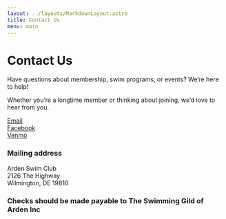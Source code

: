 ```yaml
---
layout: ../layouts/MarkdownLayout.astro
title: Contact Us
menu: main
---
```


# Contact Us
Have questions about membership, swim programs, or events? We’re here to help! 

Whether you’re a longtime member or thinking about joining, we’d love to hear from you.

[Email](mailto:ardenswimgild@gmail.com)<br/>
[Facebook](https://facebook.com/ArdenSwimClub)<br/>
[Venmo](https://venmo.com/Arden-Swim?txn=pay)


### Mailing address
Arden Swim Club<br/>
2126 The Highway<br/>
Wilmington, DE 19810<br/>

### Checks should be made payable to <span class="font-mono">The Swimming Gild of Arden Inc</span>